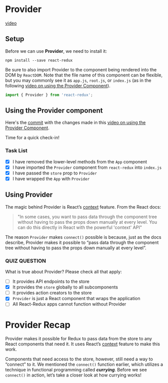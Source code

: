 # Provider

[video](https://youtu.be/BTmDYx9CxPQ)

## Setup
Before we can use **Provider**, we need to install it:
```
npm install --save react-redux
```
Be sure to also import Provider to the component being rendered into the DOM by `ReactDOM`. Note that the file name of this component can be flexible, but you may commonly see it as `app.js`, `root.js`, or `index.js` (as in the following [video on using the Provider Component](https://youtu.be/CPTJMOtgLxs)).

```JavaScript
import { Provider } from 'react-redux';
```

## Using the Provider component

Here's the [commit](https://github.com/udacity/reactnd-udacimeals-complete/commit/b8d39c14c22f7b9067a807a3a76ae133923b1669) with the changes made in this [video on using the Provider Component](https://youtu.be/CPTJMOtgLxs).

Time for a quick check-in!

### Task List

- [x] I have removed the lower-level methods from the `App` component
- [x] I have imported the `Provider` component from `react-redux` into `index.js`
- [x] I have passed the `store` prop to `Provider`
- [x] I have wrapped the `App` with `Provider`

## Using Provider
The magic behind Provider is React’s [context](https://facebook.github.io/react/docs/context.html) feature. From the React docs:

> "In some cases, you want to pass data through the component tree without having to pass the props down manually at every level. You can do this directly in React with the powerful 'context' API"

The reason `Provider` makes `connect()` possible is because, just as the docs describe, Provider makes it possible to “pass data through the component tree without having to pass the props down manually at every level”.

### QUIZ QUESTION

What is true about Provider? Please check all that apply:
- [ ] It provides API endpoints to the store
- [x] It provides the `store` globally to all subcomponents
- [ ] It provides action creators to the store
- [x] `Provider` is just a React component that wraps the application
- [ ] All React-Redux apps cannot function without Provider

# Provider Recap
Provider makes it possible for Redux to pass data from the store to any React components that need it. It uses React’s [context](https://facebook.github.io/react/docs/context.html) feature to make this work.

Components that need access to the store, however, still need a way to “connect” to it. We mentioned the `connect()` function earlier, which utilizes a technique in functional programming called ***currying***. Before we see `connect()` in action, let’s take a closer look at how currying works!